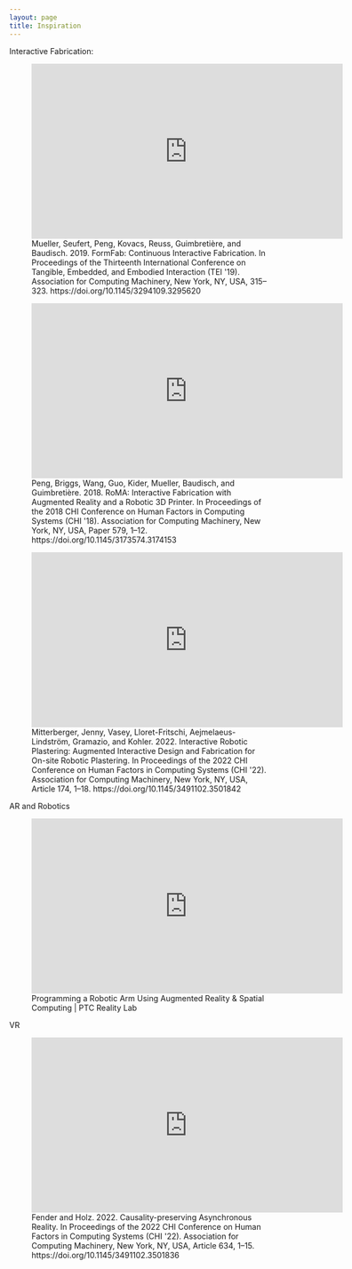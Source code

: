 ```yaml
---
layout: page
title: Inspiration
---
```


Interactive Fabrication:
<figure>
<iframe width="560" height="315" src="https://www.youtube.com/embed/DsYxWn8pMG0?si=r7NYUjuKjWNhOvio" title="YouTube video player" frameborder="0" allow="accelerometer; autoplay; clipboard-write; encrypted-media; gyroscope; picture-in-picture; web-share" allowfullscreen></iframe>
<figcaption>Mueller, Seufert, Peng, Kovacs, Reuss, Guimbretière, and Baudisch. 2019. FormFab: Continuous Interactive Fabrication. In Proceedings of the Thirteenth International Conference on Tangible, Embedded, and Embodied Interaction (TEI '19). Association for Computing Machinery, New York, NY, USA, 315–323. https://doi.org/10.1145/3294109.3295620</figcaption> </figure>
  
<figure>
<iframe width="560" height="315" src="https://www.youtube.com/embed/K_wWuYD1Fkg?si=YihZXW3XTkeA043E" title="YouTube video player" frameborder="0" allow="accelerometer; autoplay; clipboard-write; encrypted-media; gyroscope; picture-in-picture; web-share" allowfullscreen></iframe>  
<figcaption>Peng, Briggs, Wang, Guo, Kider, Mueller, Baudisch, and Guimbretière. 2018. RoMA: Interactive Fabrication with Augmented Reality and a Robotic 3D Printer. In Proceedings of the 2018 CHI Conference on Human Factors in Computing Systems (CHI '18). Association for Computing Machinery, New York, NY, USA, Paper 579, 1–12. https://doi.org/10.1145/3173574.3174153</figcaption>
</figure>

<figure>
<iframe width="560" height="315" src="https://www.youtube.com/embed/GFbfpYJqWEI?si=kUW-b8KbBKM4nl-N" title="YouTube video player" frameborder="0" allow="accelerometer; autoplay; clipboard-write; encrypted-media; gyroscope; picture-in-picture; web-share" allowfullscreen></iframe>
<figcaption>Mitterberger, Jenny, Vasey, Lloret-Fritschi, Aejmelaeus-Lindström, Gramazio, and Kohler. 2022. Interactive Robotic Plastering: Augmented Interactive Design and Fabrication for On-site Robotic Plastering. In Proceedings of the 2022 CHI Conference on Human Factors in Computing Systems (CHI '22). Association for Computing Machinery, New York, NY, USA, Article 174, 1–18. https://doi.org/10.1145/3491102.3501842</figcaption>
</figure>

AR and Robotics
<figure>
<iframe width="560" height="315" src="https://www.youtube.com/embed/67HfSWX-24Y?si=iK9yjg-hX6k2Soti" title="YouTube video player" frameborder="0" allow="accelerometer; autoplay; clipboard-write; encrypted-media; gyroscope; picture-in-picture; web-share" allowfullscreen></iframe>
<figcaption>Programming a Robotic Arm Using Augmented Reality & Spatial Computing | PTC Reality Lab</figcaption>
</figure>

VR
<figure>
<iframe width="560" height="315" src="https://www.youtube.com/embed/hYuy6DF3BH8?si=jlel82o6OrV5gWgG" title="YouTube video player" frameborder="0" allow="accelerometer; autoplay; clipboard-write; encrypted-media; gyroscope; picture-in-picture; web-share" allowfullscreen></iframe>
<figcaption>Fender and Holz. 2022. Causality-preserving Asynchronous Reality. In Proceedings of the 2022 CHI Conference on Human Factors in Computing Systems (CHI '22). Association for Computing Machinery, New York, NY, USA, Article 634, 1–15. https://doi.org/10.1145/3491102.3501836</figcaption>
</figure>








